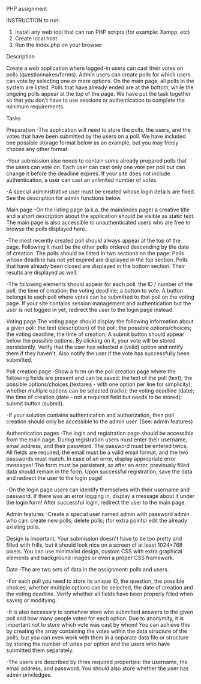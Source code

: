 PHP assignment

INSTRUCTION to run:
1. Install any web tool that can run PHP scripts (for example: Xampp, etc)
3. Create local host
2. Run the index.php on your browser

Description

Create a web application where logged-in users can cast their votes on polls (questionnaires/forms). Admin users can create polls for which users can vote by selecting one or more options. On the main page, all polls in the system are listed. Polls that have already ended are at the bottom, while the ongoing polls appear at the top of the page. We have put the task together so that you don't have to use sessions or authentication to complete the minimum requirements.


Tasks

Preparation
-The application will need to store the polls, the users, and the votes that have been submitted by the users on a poll. We have included one possible storage format below as an example, but you may freely choose any other format.

-Your submission also needs to contain some already prepared polls that the users can vote on. Each user can cast only one vote per poll but can change it before the deadline expires. If your site does not include authentication, a user can cast an unlimited number of votes.

-A special administrative user must be created whose login details are fixed. See the description for admin functions below.

Main page
-On the listing page (a.k.a. the main/index page) a creative title and a short description about the application should be visible as static text.
The main page is also accessible to unauthenticated users who are free to browse the polls displayed here.

-The most recently created poll should always appear at the top of the page. Following it must be the other polls ordered descending by the date of creation. The polls should be listed in two sections on the page:
    Polls whose deadline has not yet expired are displayed in the top section.
    Polls that have already been closed are displayed in the bottom section. Their results are displayed as well.

-The following elements should appear for each poll:
    the ID / number of the poll;
    the time of creation;
    the voting deadline;
    a button to vote.
    A button belongs to each poll where votes can be submitted to that poll on the voting page. If your site contains session management and authentication but the user is not logged in yet, redirect the user to the login page instead.

Voting page
The voting page should display the following information about a given poll:
    the text (description) of the poll;
    the possible options/choices;
    the voting deadline;
    the time of creation.
    A submit button should appear below the possible options. By clicking on it, your vote will be stored persistently. Verify that the user has selected a (valid) option and notify them if they haven't. Also notify the user if the vote has successfully been submitted.

Poll creation page
-Show a form on the poll creation page where the following fields are present and can be saved:
    the text of the poll (text);
    the possible options/choices (textarea - with one option per line for simplicity);
    whether multiple options can be selected (radio);
    the voting deadline (date);
    the time of creation (date - not a required field but needs to be stored);
    submit button (submit).

-If your solution contains authentication and authorization, then poll creation should only be accessible to the admin user. (See: admin features)

Authentication pages
-The login and registration page should be accessible from the main page.
During registration users must enter their username, email address, and their password. The password must be entered twice. All fields are required, the email must be a valid email format, and the two passwords must match. In case of an error, display appropriate error messages! The form must be persistent, so after an error, previously filled data should remain in the form. Upon successful registration, save the data and redirect the user to the login page!

-On the login page users can identify themselves with their username and password. If there was an error logging in, display a message about it under the login form! After successful login, redirect the user to the main page.

Admin features
-Create a special user named admin with password admin who can:
    create new polls;
    delete polls;
    (for extra points) edit the already existing polls.

Design is important. Your submission doesn't have to be too pretty and filled with frills, but it should look nice on a screen of at least 1024×768 pixels. You can use minimalist design, custom CSS with extra graphical elements and background images or even a proper CSS framework.


Data
-The are two sets of data in the assignment: polls and users.

-For each poll you need to store its unique ID, the question, the possible choices, whether multiple options can be selected, the date of creation and the voting deadline. Verify whether all fields have been properly filled when saving or modifying.

-It is also necessary to somehow store who submitted answers to the given poll and how many people voted for each option. Due to anonymity, it is important not to store which vote was cast by whom! You can achieve this by creating the array containing the votes within the data structure of the polls; but you can even work with them in a separate data file or structure by storing the number of votes per option and the users who have submitted them separately.

-The users are described by three required properties: the username, the email address, and password. You should also store whether the user has admin priviledges.
